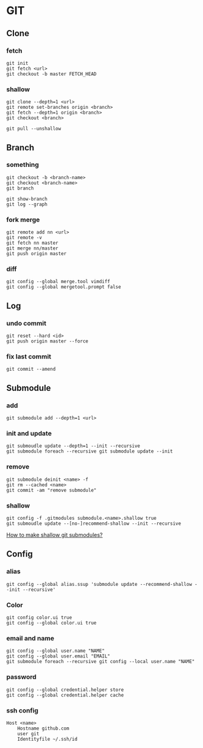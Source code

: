 
# GIT 

## Clone

### fetch

```
git init
git fetch <url>
git checkout -b master FETCH_HEAD
```

### shallow

```
git clone --depth=1 <url>
git remote set-branches origin <branch>
git fetch --depth=1 origin <branch>
git checkout <branch>

git pull --unshallow
```

## Branch

### something

```
git checkout -b <branch-name>
git checkout <branch-name>
git branch

git show-branch
git log --graph
```

### fork merge

```
git remote add nn <url>
git remote -v
git fetch nn master
git merge nn/master
git push origin master
```

### diff

```
git config --global merge.tool vimdiff
git config --global mergetool.prompt false
```

## Log

### undo commit

```
git reset --hard <id>
git push origin master --force
```

### fix last commit

```
git commit --amend
```

## Submodule

### add

```
git submodule add --depth=1 <url>
```

### init and update

```
git submoudle update --depth=1 --init --recursive
git submodule foreach --recursive git submodule update --init
```

### remove

```
git submodule deinit <name> -f
git rm --cached <name>
git commit -am "remove submodule"
```

### shallow

```
git config -f .gitmodules submodule.<name>.shallow true
git submoudle update --[no-]recommend-shallow --init --recursive
```

[How to make shallow git submodules?](https://stackoverflow.com/questions/2144406/how-to-make-shallow-git-submodules)

## Config

### alias

```
git config --global alias.ssup 'submodule update --recommend-shallow --init --recursive'
```

### Color

```
git config color.ui true
git config --global color.ui true
```

### email and name

```
git config --global user.name "NAME"
git config --global user.email "EMAIL"
git submodule foreach --recursive git config --local user.name "NAME"
```

### password

```
git config --global credential.helper store
git config --global credential.helper cache
```

### ssh config

```
Host <name>
    Hostname github.com
    user git
    Identityfile ~/.ssh/id
```
